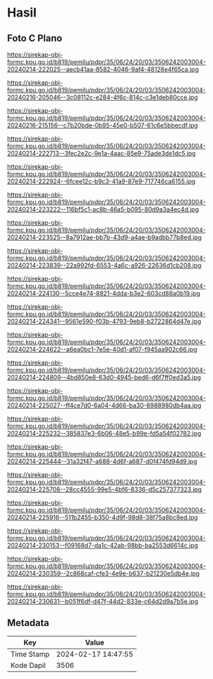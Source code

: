 # Hasil

## Foto C Plano

https://sirekap-obj-formc.kpu.go.id/b819/pemilu/pdpr/35/06/24/20/03/3506242003004-20240214-222025--aecb41aa-8582-4046-9af4-48128e4f65ca.jpg

https://sirekap-obj-formc.kpu.go.id/b819/pemilu/pdpr/35/06/24/20/03/3506242003004-20240216-205046--3c08112c-e284-4f6c-814c-c3e1deb80cce.jpg

https://sirekap-obj-formc.kpu.go.id/b819/pemilu/pdpr/35/06/24/20/03/3506242003004-20240216-215156--c7b20bde-0b95-45e0-b507-61c6e5bbecdf.jpg

https://sirekap-obj-formc.kpu.go.id/b819/pemilu/pdpr/35/06/24/20/03/3506242003004-20240214-222713--3fec2e2c-9e1a-4aac-85e9-75ade3de1dc5.jpg

https://sirekap-obj-formc.kpu.go.id/b819/pemilu/pdpr/35/06/24/20/03/3506242003004-20240214-222924--6fcee12c-b9c3-41a9-87e9-717746ca6155.jpg

https://sirekap-obj-formc.kpu.go.id/b819/pemilu/pdpr/35/06/24/20/03/3506242003004-20240214-223222--116bf5c1-ac8b-46a5-b095-80d9a3a4ec4d.jpg

https://sirekap-obj-formc.kpu.go.id/b819/pemilu/pdpr/35/06/24/20/03/3506242003004-20240214-223525--8a7912ae-bb7b-43d9-a4ae-b9adbb77b8ed.jpg

https://sirekap-obj-formc.kpu.go.id/b819/pemilu/pdpr/35/06/24/20/03/3506242003004-20240214-223839--22a992fd-6553-4a6c-a926-22636d1cb208.jpg

https://sirekap-obj-formc.kpu.go.id/b819/pemilu/pdpr/35/06/24/20/03/3506242003004-20240214-224130--5cce4e74-8821-4dda-b3e2-603cd88a0b19.jpg

https://sirekap-obj-formc.kpu.go.id/b819/pemilu/pdpr/35/06/24/20/03/3506242003004-20240214-224341--9561e590-f03b-4793-9eb8-b2722864d47e.jpg

https://sirekap-obj-formc.kpu.go.id/b819/pemilu/pdpr/35/06/24/20/03/3506242003004-20240214-224622--a6ea0bc1-7e5e-40d1-af07-f945aa902c66.jpg

https://sirekap-obj-formc.kpu.go.id/b819/pemilu/pdpr/35/06/24/20/03/3506242003004-20240214-224809--4bd850e8-63d0-4945-bed6-d6f7ff0ed3a5.jpg

https://sirekap-obj-formc.kpu.go.id/b819/pemilu/pdpr/35/06/24/20/03/3506242003004-20240214-225027--ff4ce7d0-6a04-4d66-ba30-8988980db4aa.jpg

https://sirekap-obj-formc.kpu.go.id/b819/pemilu/pdpr/35/06/24/20/03/3506242003004-20240214-225232--385837e3-6b06-48e5-b99e-fd5a54f02782.jpg

https://sirekap-obj-formc.kpu.go.id/b819/pemilu/pdpr/35/06/24/20/03/3506242003004-20240214-225444--31a32f47-a688-4d6f-a687-d0f474fd94d9.jpg

https://sirekap-obj-formc.kpu.go.id/b819/pemilu/pdpr/35/06/24/20/03/3506242003004-20240214-225708--28cc4555-99e5-4bf6-8336-d5c257377323.jpg

https://sirekap-obj-formc.kpu.go.id/b819/pemilu/pdpr/35/06/24/20/03/3506242003004-20240214-225916--511b2455-b350-4d9f-98d8-38f75a8bc8ed.jpg

https://sirekap-obj-formc.kpu.go.id/b819/pemilu/pdpr/35/06/24/20/03/3506242003004-20240214-230153--f09168d7-da1c-42ab-98bb-ba2553d6614c.jpg

https://sirekap-obj-formc.kpu.go.id/b819/pemilu/pdpr/35/06/24/20/03/3506242003004-20240214-230359--2c868caf-cfe3-4e9e-b637-b21230e5db4e.jpg

https://sirekap-obj-formc.kpu.go.id/b819/pemilu/pdpr/35/06/24/20/03/3506242003004-20240214-230631--b051f6df-d47f-44d2-833e-c64d2d9a7b5e.jpg


## Metadata

| Key        | Value               |
| ---------- | ------------------- |
| Time Stamp | 2024-02-17 14:47:55 |
| Kode Dapil | 3506                |



